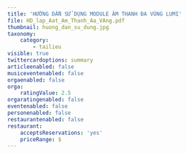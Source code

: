 ```yaml
---
title: 'HƯỚNG DẪN SỬ DỤNG MODULE ÂM THANH ĐA VÙNG LUMI'
file: HD_lap_Aat_Am_Thanh_Aa_VAng.pdf
thumbnail: huong_dan_su_dung.jpg
taxonomy:
    category:
        - tailieu
visible: true
twittercardoptions: summary
articleenabled: false
musiceventenabled: false
orgaenabled: false
orga:
    ratingValue: 2.5
orgaratingenabled: false
eventenabled: false
personenabled: false
restaurantenabled: false
restaurant:
    acceptsReservations: 'yes'
    priceRange: $
---
```


